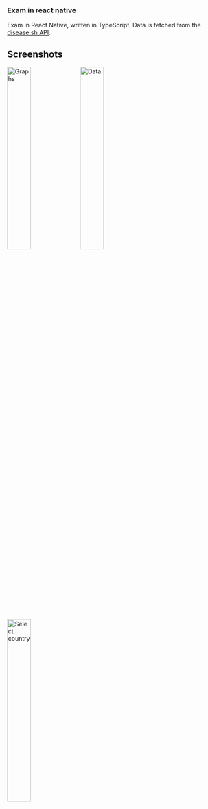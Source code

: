 ### Exam in react native
Exam in React Native, written in TypeScript. Data is fetched from the [disease.sh API](https://disease.sh/docs/#/).

## Screenshots
<div float='left'>
  <img width="33%" alt="Graphs" src="https://user-images.githubusercontent.com/33099664/144765371-8f754035-e250-4afb-81ea-6b4340eb74a8.png">
  <img width="33%" alt="Data" src="https://user-images.githubusercontent.com/33099664/144765384-e9432ca1-8fbb-4af0-84d7-4ae32af7f793.png">
  <img width="33%" alt="Select country" src="https://user-images.githubusercontent.com/33099664/144765394-e6e1bebd-9f89-44c5-a684-51f5f0ed5f0e.png">
<div/>

